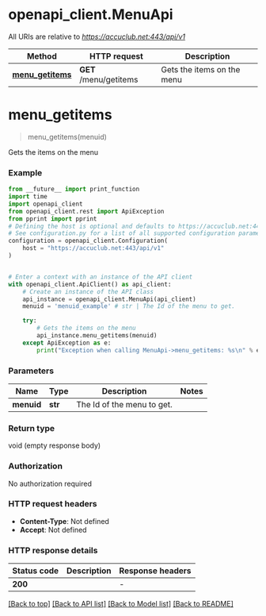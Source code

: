 # openapi_client.MenuApi

All URIs are relative to *https://accuclub.net:443/api/v1*

Method | HTTP request | Description
------------- | ------------- | -------------
[**menu_getitems**](MenuApi.md#menu_getitems) | **GET** /menu/getitems | Gets the items on the menu


# **menu_getitems**
> menu_getitems(menuid)

Gets the items on the menu

### Example

```python
from __future__ import print_function
import time
import openapi_client
from openapi_client.rest import ApiException
from pprint import pprint
# Defining the host is optional and defaults to https://accuclub.net:443/api/v1
# See configuration.py for a list of all supported configuration parameters.
configuration = openapi_client.Configuration(
    host = "https://accuclub.net:443/api/v1"
)


# Enter a context with an instance of the API client
with openapi_client.ApiClient() as api_client:
    # Create an instance of the API class
    api_instance = openapi_client.MenuApi(api_client)
    menuid = 'menuid_example' # str | The Id of the menu to get.

    try:
        # Gets the items on the menu
        api_instance.menu_getitems(menuid)
    except ApiException as e:
        print("Exception when calling MenuApi->menu_getitems: %s\n" % e)
```

### Parameters

Name | Type | Description  | Notes
------------- | ------------- | ------------- | -------------
 **menuid** | **str**| The Id of the menu to get. | 

### Return type

void (empty response body)

### Authorization

No authorization required

### HTTP request headers

 - **Content-Type**: Not defined
 - **Accept**: Not defined

### HTTP response details
| Status code | Description | Response headers |
|-------------|-------------|------------------|
**200** |  |  -  |

[[Back to top]](#) [[Back to API list]](../README.md#documentation-for-api-endpoints) [[Back to Model list]](../README.md#documentation-for-models) [[Back to README]](../README.md)

